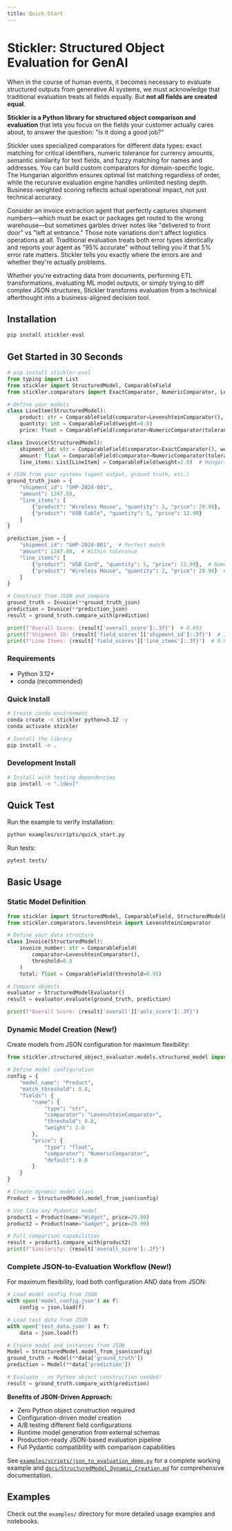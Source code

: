 ```yaml
---
title: Quick Start
---
```


# Stickler: Structured Object Evaluation for GenAI

When in the course of human events, it becomes necessary to evaluate structured outputs from generative AI systems, we must acknowledge that traditional evaluation treats all fields equally. But **not all fields are created equal**.

**Stickler is a Python library for structured object comparison and evaluation** that lets you focus on the fields your customer actually cares about, to answer the question: "Is it doing a good job?" 

Stickler uses specialized comparators for different data types: exact matching for critical identifiers, numeric tolerance for currency amounts, semantic similarity for text fields, and fuzzy matching for names and addresses. You can build custom comparators for domain-specific logic. The Hungarian algorithm ensures optimal list matching regardless of order, while the recursive evaluation engine handles unlimited nesting depth. Business-weighted scoring reflects actual operational impact, not just technical accuracy.

Consider an invoice extraction agent that perfectly captures shipment numbers—which must be exact or packages get routed to the wrong warehouse—but sometimes garbles driver notes like "delivered to front door" vs "left at entrance." Those note variations don't affect logistics operations at all. Traditional evaluation treats both error types identically and reports your agent as "95% accurate" without telling you if that 5% error rate matters. Stickler tells you exactly where the errors are and whether they're actually problems.

Whether you're extracting data from documents, performing ETL transformations, evaluating ML model outputs, or simply trying to diff complex JSON structures, Stickler transforms evaluation from a technical afterthought into a business-aligned decision tool.

## Installation
```bash
pip install stickler-eval
```

## Get Started in 30 Seconds

```python
# pip install stickler-eval
from typing import List
from stickler import StructuredModel, ComparableField
from stickler.comparators import ExactComparator, NumericComparator, LevenshteinComparator

# Define your models
class LineItem(StructuredModel):
    product: str = ComparableField(comparator=LevenshteinComparator(), weight=1.0)
    quantity: int = ComparableField(weight=0.8)
    price: float = ComparableField(comparator=NumericComparator(tolerance=0.01), weight=1.2)

class Invoice(StructuredModel):
    shipment_id: str = ComparableField(comparator=ExactComparator(), weight=3.0)  # Critical
    amount: float = ComparableField(comparator=NumericComparator(tolerance=0.01), weight=2.0)
    line_items: List[LineItem] = ComparableField(weight=2.0)  # Hungarian matching!

# JSON from your systems (agent output, ground truth, etc.)
ground_truth_json = {
    "shipment_id": "SHP-2024-001",
    "amount": 1247.50,
    "line_items": [
        {"product": "Wireless Mouse", "quantity": 2, "price": 29.99},
        {"product": "USB Cable", "quantity": 5, "price": 12.99}
    ]
}

prediction_json = {
    "shipment_id": "SHP-2024-001",  # Perfect match
    "amount": 1247.48,  # Within tolerance
    "line_items": [
        {"product": "USB Cord", "quantity": 5, "price": 12.99},  # Name variation
        {"product": "Wireless Mouse", "quantity": 2, "price": 29.99}  # Reordered
    ]
}

# Construct from JSON and compare
ground_truth = Invoice(**ground_truth_json)
prediction = Invoice(**prediction_json)
result = ground_truth.compare_with(prediction)

print(f"Overall Score: {result['overall_score']:.3f}")  # 0.693
print(f"Shipment ID: {result['field_scores']['shipment_id']:.3f}")  # 1.000 - exact match
print(f"Line Items: {result['field_scores']['line_items']:.3f}")  # 0.926 - Hungarian optimal matching
```

### Requirements
- Python 3.12+
- conda (recommended)

### Quick Install
```bash
# Create conda environment
conda create -n stickler python=3.12 -y
conda activate stickler

# Install the library
pip install -e .
```

### Development Install
```bash
# Install with testing dependencies
pip install -e ".[dev]"
```

## Quick Test

Run the example to verify installation:
```bash
python examples/scripts/quick_start.py
```

Run tests:
```bash
pytest tests/
```

## Basic Usage

### Static Model Definition

```python
from stickler import StructuredModel, ComparableField, StructuredModelEvaluator
from stickler.comparators.levenshtein import LevenshteinComparator

# Define your data structure
class Invoice(StructuredModel):
    invoice_number: str = ComparableField(
        comparator=LevenshteinComparator(),
        threshold=0.9
    )
    total: float = ComparableField(threshold=0.95)

# Compare objects
evaluator = StructuredModelEvaluator()
result = evaluator.evaluate(ground_truth, prediction)

print(f"Overall Score: {result['overall']['anls_score']:.3f}")
```

### Dynamic Model Creation (New!)

Create models from JSON configuration for maximum flexibility:

```python
from stickler.structured_object_evaluator.models.structured_model import StructuredModel

# Define model configuration
config = {
    "model_name": "Product",
    "match_threshold": 0.8,
    "fields": {
        "name": {
            "type": "str",
            "comparator": "LevenshteinComparator",
            "threshold": 0.8,
            "weight": 2.0
        },
        "price": {
            "type": "float",
            "comparator": "NumericComparator",
            "default": 0.0
        }
    }
}

# Create dynamic model class
Product = StructuredModel.model_from_json(config)

# Use like any Pydantic model
product1 = Product(name="Widget", price=29.99)
product2 = Product(name="Gadget", price=29.99)

# Full comparison capabilities
result = product1.compare_with(product2)
print(f"Similarity: {result['overall_score']:.2f}")
```

### Complete JSON-to-Evaluation Workflow (New!)

For maximum flexibility, load both configuration AND data from JSON:

```python
# Load model config from JSON
with open('model_config.json') as f:
    config = json.load(f)

# Load test data from JSON  
with open('test_data.json') as f:
    data = json.load(f)

# Create model and instances from JSON
Model = StructuredModel.model_from_json(config)
ground_truth = Model(**data['ground_truth'])
prediction = Model(**data['prediction'])

# Evaluate - no Python object construction needed!
result = ground_truth.compare_with(prediction)
```

**Benefits of JSON-Driven Approach:**
- Zero Python object construction required
- Configuration-driven model creation
- A/B testing different field configurations
- Runtime model generation from external schemas
- Production-ready JSON-based evaluation pipeline
- Full Pydantic compatibility with comparison capabilities

See [`examples/scripts/json_to_evaluation_demo.py`](examples/scripts/json_to_evaluation_demo.py) for a complete working example and [`docs/StructuredModel_Dynamic_Creation.md`](docs/StructuredModel_Dynamic_Creation.md) for comprehensive documentation.

## Examples

Check out the `examples/` directory for more detailed usage examples and notebooks.
